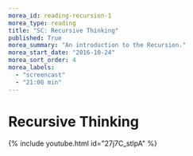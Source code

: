 ```yaml
---
morea_id: reading-recursion-1
morea_type: reading
title: "SC: Recursive Thinking"
published: True
morea_summary: "An introduction to the Recursion."
morea_start_date: "2016-10-24"
morea_sort_order: 4
morea_labels: 
  - "screencast"
  - "21:00 min"
---
```


# Recursive Thinking
{% include youtube.html id="27j7C_stlpA" %}
